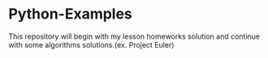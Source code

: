 # Python-Examples
This repository will begin with my lesson homeworks solution and continue with some algorithms solutions.(ex. Project Euler) 
